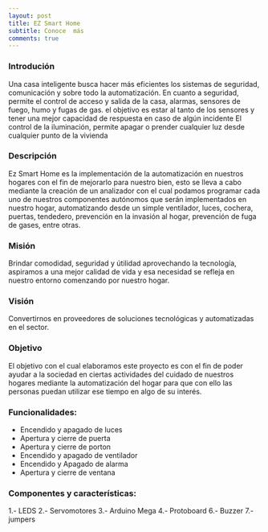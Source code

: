 ```yaml
---
layout: post
title: EZ Smart Home
subtitle: Conoce  más
comments: true
---
```


### Introdución
Una casa inteligente busca hacer más eficientes los sistemas de seguridad, comunicación y sobre todo la automatización.
En cuanto a seguridad, permite el control de acceso y salida de la casa, alarmas, sensores de fuego, humo y fugas de gas. el objetivo es estar al tanto de los sensores y tener una mejor capacidad de respuesta en caso de algún incidente
El control de la iluminación, permite apagar o prender cualquier luz desde cualquier punto de la vivienda

### Descripción
Ez Smart Home es la implementación de la automatización en nuestros hogares con el fin de mejorarlo para nuestro bien, esto se lleva a cabo mediante la creación de un analizador con el cual podamos programar cada uno de nuestros componentes autónomos que serán implementados en nuestro hogar, automatizando desde un simple ventilador, luces, cochera, puertas, tendedero, prevención en la invasión al hogar, prevención de fuga de gases, entre otras. 

### Misión

Brindar comodidad, seguridad y útilidad aprovechando la tecnología, aspiramos a una mejor calidad de vida y esa necesidad se refleja en nuestro entorno comenzando por nuestro hogar.

### Visión

Convertirnos en proveedores de soluciones tecnológicas y automatizadas en el sector.

### Objetivo

El objetivo con el cual elaboramos este proyecto es con el fin de poder ayudar a la sociedad en ciertas actividades del cuidado de nuestros hogares mediante la automatización del hogar para que con ello las personas puedan utilizar ese tiempo en algo de su interés. 


### Funcionalidades:

* Encendido y apagado de luces
* Apertura y cierre de puerta
* Apertura y cierre de porton
* Encendido y apagado de ventilador
* Encendido y Apagado de alarma 
* Apertura y cierre de ventana 

### Componentes y características:

1.- LEDS
2.- Servomotores
3.- Arduino Mega
4.- Protoboard
6.- Buzzer
7.- jumpers






